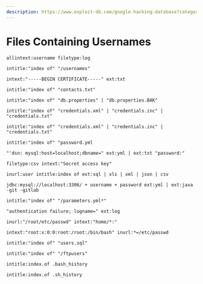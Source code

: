 ```yaml
---
description: https://www.exploit-db.com/google-hacking-database?category=1
---
```


# Files Containing Usernames

```
allintext:username filetype:log
```

```
intitle:"index of" "/usernames"
```

```
intext:"-----BEGIN CERTIFICATE-----" ext:txt
```

```
intitle:"index of" "contacts.txt"
```

```
intitle:"index of" "db.properties" | "db.properties.BAK"
```

```
intitle:"index of" "credentials.xml" | "credentials.inc" | "credentials.txt"
```

```
intitle:"index of" "credentials.xml" | "credentials.inc" | "credentials.txt"
```

```
intitle:"index of" "password.yml
```

```
"'dsn: mysql:host=localhost;dbname=" ext:yml | ext:txt "password:"
```

```
filetype:csv intext:"Secret access key"
```

```
inurl:user intitle:index of ext:sql | xls | xml | json | csv
```

```
jdbc:mysql://localhost:3306/ + username + password ext:yml | ext:java -git -gitlab
```

```
intitle:"index of" "/parameters.yml*"
```

```
"authentication failure; logname=" ext:log
```

```
inurl:"/root/etc/passwd" intext:"home/*:"
```

```
intext:"root:x:0:0:root:/root:/bin/bash" inurl:*=/etc/passwd
```

```
intitle:"index of" "users.sql"
```

```
intitle:"index of" "/ftpusers"
```

```
intitle:index.of .bash_history
```

```
intitle:index.of .sh_history
```
